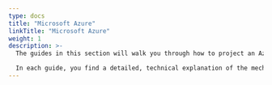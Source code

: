 ```yaml
---
type: docs
title: "Microsoft Azure"
linkTitle: "Microsoft Azure"
weight: 1
description: >-
  The guides in this section will walk you through how to project an Azure VM installed with SQL Server as an Azure Arc-enabled server and Azure Arc-enabled SQL. This guide, using Azure VM as the targeted Azure Arc-enabled SQL Server, is designed **for demo and testing purposes ONLY and are not supported.** In the guide you will find a detailed technical explanation of the mechanism and why **it is not expected to project an Azure VM as an Azure Arc-enabled server.**

  In each guide, you find a detailed, technical explanation of the mechanism and why it is not expected to project an Azure VM as an Azure Arc-enabled server.
---
```

